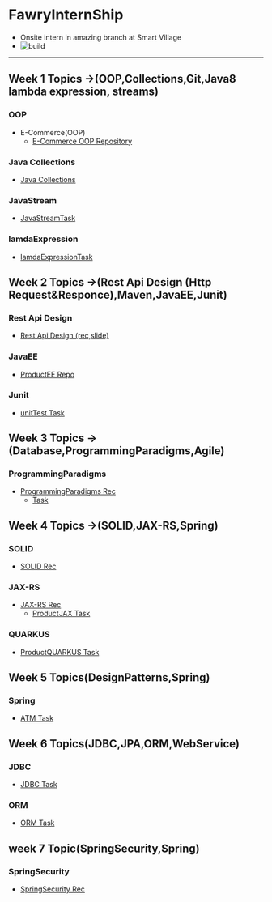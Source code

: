 # FawryInternShip

- Onsite intern in amazing branch at Smart Village
- ![build](https://github.com/ahmedelhdad123/FawryInternShip/assets/91333530/41e71817-fb6f-4a6c-9f25-2cee6aa336dd)
------------------------------------------------------------------------------------------------------------------------

## Week 1 Topics ->(OOP,Collections,Git,Java8 lambda expression, streams)

### OOP
- E-Commerce(OOP)
  - [E-Commerce OOP Repository](https://github.com/ahmedelhdad123/E-Commerce-OOp/tree/master)
### Java Collections
- [Java Collections](https://github.com/ahmedelhdad123/java-topics.git)
### JavaStream
- [JavaStreamTask](https://github.com/ahmedelhdad123/javaStreams.git)
### lamdaExpression
- [lamdaExpressionTask](https://github.com/ahmedelhdad123/lamdaExpression.git)

## Week 2 Topics ->(Rest Api Design (Http Request&Responce),Maven,JavaEE,Junit)
### Rest Api Design 
- [Rest Api Design (rec,slide)](https://drive.google.com/drive/folders/1kpJHiPO1rk5zV-1dmQokr7JDSadsUUxA)
### JavaEE
- [ProductEE Repo](https://github.com/ahmedelhdad123/productEE.git)
### Junit
- [unitTest Task](https://github.com/ahmedelhdad123/unitTesting.git)
## Week 3 Topics ->(Database,ProgrammingParadigms,Agile)
### ProgrammingParadigms
- [ProgrammingParadigms Rec](https://drive.google.com/drive/folders/1bjwNAP6QB6rlL8dfCGQh8Vj2v0x6BTGG)
  - [Task](https://github.com/ahmedelhdad123/programmingParadigms)
## Week 4 Topics ->(SOLID,JAX-RS,Spring)
### SOLID
 - [SOLID Rec](https://drive.google.com/drive/folders/13eVb1QV1t7w29-_qSSPVrdFmt9MxnyDa)
### JAX-RS
- [JAX-RS Rec](https://drive.google.com/file/d/1oRofwyaLuWfcTUJdl2mjVHac6y0mByZo/view?usp=drive_link)
   - [ProductJAX Task](https://github.com/ahmedelhdad123/ProductJAX.git)
### QUARKUS
 - [ProductQUARKUS Task](https://github.com/ahmedelhdad123/ProductQuarkus.git)
## Week 5 Topics(DesignPatterns,Spring)
### Spring 
 - [ATM Task](https://github.com/ahmedelhdad123/ATM.git)
## Week 6 Topics(JDBC,JPA,ORM,WebService)
### JDBC
 - [JDBC Task](https://github.com/ahmedelhdad123/jdbc)
### ORM
 - [ORM Task](https://github.com/ahmedelhdad123/hibernateTask)
## week 7 Topic(SpringSecurity,Spring)
### SpringSecurity
 - [SpringSecurity Rec](https://drive.google.com/drive/folders/1_n6VEFT3GEtsADP-2z3FvkwjfDl0QpJe)

   



